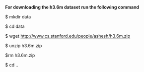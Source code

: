 
**For downloading the h3.6m dataset run the following command**

$ mkdir data

$ cd data

$ wget http://www.cs.stanford.edu/people/ashesh/h3.6m.zip

$ unzip h3.6m.zip

$rm h3.6m.zip

$ cd ..
